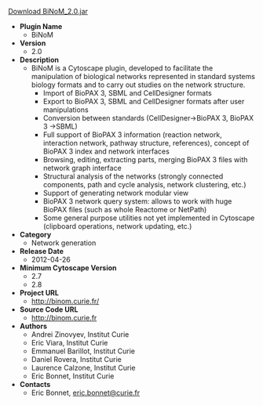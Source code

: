 <a href="BiNoM_2.0.jar">Download BiNoM_2.0.jar</a>

* __Plugin Name__
  * BiNoM
* __Version__
  * 2.0
* __Description__
  * BiNoM is a Cytoscape plugin, developed to facilitate the manipulation of biological networks represented in standard systems biology formats and to carry out studies on the network structure. <ul><li>Import of BioPAX 3, SBML and CellDesigner formats<li>Export to BioPAX 3, SBML and CellDesigner formats after user manipulations<li>Conversion between standards (CellDesigner-&gt;BioPAX 3, BioPAX 3 -&gt;SBML)<li>Full support of BioPAX 3 information (reaction network, interaction network, pathway structure, references), concept of BioPAX 3 index and network interfaces<li>Browsing, editing, extracting parts, merging BioPAX 3 files with network graph interface<li>Structural analysis of the networks (strongly connected components, path and cycle analysis, network clustering, etc.)<li>Support of generating network modular view<li>BioPAX 3 network query system: allows to work with huge BioPAX files (such as whole Reactome or NetPath)<li>Some general purpose utilities not yet implemented in Cytoscape (clipboard operations, network updating, etc.) </ul>
* __Category__
  * Network generation
* __Release Date__
  * 2012-04-26
* __Minimum Cytoscape Version__
  * 2.7
  * 2.8
* __Project URL__
  * http://binom.curie.fr/
* __Source Code URL__
  * http://binom.curie.fr
* __Authors__
  * Andrei Zinovyev, Institut Curie
  * Eric Viara, Institut Curie
  * Emmanuel Barillot, Institut Curie
  * Daniel Rovera, Institut Curie
  * Laurence Calzone, Institut Curie
  * Eric Bonnet, Institut Curie
* __Contacts__
  * Eric Bonnet, eric.bonnet@curie.fr
